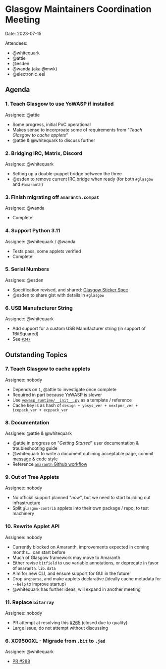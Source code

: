 # Glasgow Maintainers Coordination Meeting

Date: 2023-07-15

Attendees:
- @whitequark
- @attie
- @esden
- @wanda (aka @mwk)
- @electronic_eel

## Agenda

### 1. Teach Glasgow to use YoWASP if installed

Assignee: @attie

- Some progress, initial PoC operational
- Makes sense to incorproate some of requirements from "_Teach Glasgow to cache applets_"
- @attie & @whitequark to discuss further


### 2. Bridging IRC, Matrix, Discord

Assignee: @whitequark

- Setting up a double-puppet bridge between the three
- @esden to remove current IRC bridge when ready (for both `#glasgow` and `#amaranth`)


### 3. Finish migrating off `amaranth.compat`

Assignee: @wanda

- Complete!


### 4. Support Python 3.11

Assignee: @whitequark / @wanda

- Tests pass, some applets verified
- Complete!


### 5. Serial Numbers

Assignee: @esden

- Specification revised, and shared: [Glasgow Sticker Spec](https://gist.github.com/esden/864341e02b2affe049367aa62c719606/ca03bccebaab9bf6172537fb0468a070e13e227f)
- @esden to share gist with details in `#glasgow`


### 6. USB Manufacturer String

Assignee: @whitequark

- Add support for a custom USB Manufacturer string (in support of 1BitSquared)
- See [`#347`](https://github.com/GlasgowEmbedded/glasgow/issues/347)


## Outstanding Topics

### 7. Teach Glasgow to cache applets

Assignee: nobody

- Depends on `1`, @attie to investigate once complete
- Required in part because YoWASP is slower
- Use [`yowasp_runtime/__init__.py`](https://github.com/YoWASP/runtime/blob/develop/yowasp_runtime/__init__.py#L84-L103) as a template / reference
- Cache key is as hash of `design + yosys_ver + nextpnr_ver + icepack_ver + ecppack_ver`


### 8. Documentation

Assignee: @attie & @whitequark

- @attie in progress on "_Getting Started_" user documentation & troubleshooting guide
- @whitequark to write a document outlining acceptable page, commit message & code style
- Reference [`amaranth` Github workflow](https://github.com/amaranth-lang/amaranth/blob/main/.github/workflows/main.yaml#L56-L135)


### 9. Out of Tree Applets

Assignee: nobody

- No official support planned "_now_", but we need to start building out infrastructure
- Split `glasgow-contrib` applets into their own package / repo, to test machinery


### 10. Rewrite Applet API

Assignee: nobody

- Currently blocked on Amaranth, improvements expected in coming months... can start before
- Much of Glasgow framework may move to Amaranth
- Either revise `bitfield` to use variable annotations, or deprecate in favor of `amaranth.lib.data`
- Aim for new CLI, and ensure support for GUI in the future
- Drop `argparse`, and make applets declarative (ideally cache metadata for `--help` to improve startup)
- @whitequark has further ideas, will expand in another meeting


### 11. Replace `bitarray`

Assignee: nobody

- PR attempt at resolving this [#265](https://github.com/GlasgowEmbedded/glasgow/pull/265) (closed due to quality)
- Large issue, do not attempt without discussing


### 6. XC9500XL - Migrade from `.bit` to `.jed`

Assignee: @whitequark

- [PR #288](https://github.com/GlasgowEmbedded/glasgow/pull/288)
